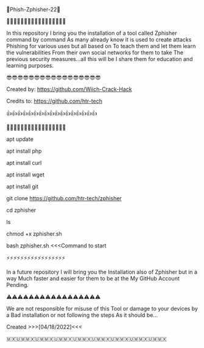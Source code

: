 📱Phish-Zphisher-22📱

🚫🔞🚫🔞🚫🔞🚫🔞🚫🔞🚫🔞🚫🔞🚫🔞🚫

In this repository I bring you the installation
of  a tool called Zphisher command by command 
As many already know it is used to create attacks
Phishing for various uses but all based on 
To teach them and let them learn the vulnerabilities
From their own social networks for them to take 
The previous security measures...all this will be
I share them for education and learning purposes.

😎😎😎😎😎😎😎😎😎😎😎😎😎😎😎😎😎

Created by:
https://github.com/Wiich-Crack-Hack 

Credits to:
https://github.com/htr-tech

👍👍👍👍👍👍👍👍👍👍👍👍👍👍👍👍👍


📱📱📱📱📱📱📱📱📱📱📱📱📱📱📱📱📱


apt update 

apt install php 

apt install curl

apt install wget

apt install git 

git clone https://github.com/htr-tech/zphisher

cd zphisher

ls

chmod +x zphisher.sh 

bash zphisher.sh   <<<Command to start 

⚡⚡⚡⚡⚡⚡⚡⚡⚡⚡⚡⚡⚡⚡⚡⚡⚡

In a future repository I will bring you the 
Installation also of Zphisher but in a way 
Much faster and easier for them to be at the 
My GitHub Account Pending.

⚠️⚠️⚠️⚠️⚠️⚠️⚠️⚠️⚠️⚠️⚠️⚠️⚠️⚠️⚠️⚠️⚠️

We are not responsible for misuse of this 
Tool or damage to your devices by a 
Bad installation or not following the steps 
As it should be...

Created >>>[04/18/2022]<<<

🇲🇽🇺🇲🇲🇽🇺🇲🇲🇽🇺🇲🇲🇽🇺🇲🇲🇽🇺🇲🇲🇽🇺🇲🇲🇽🇺🇲🇲🇽🇺🇲🇲🇽
